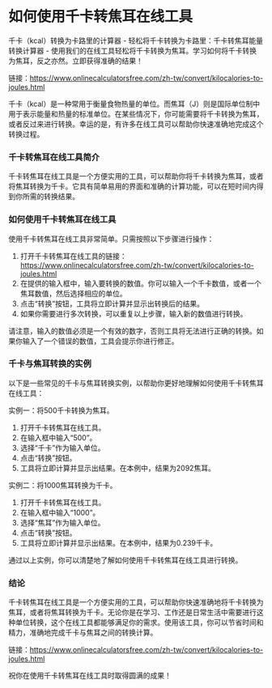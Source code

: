 如何使用千卡转焦耳在线工具
=============

千卡（kcal）转换为卡路里的计算器 - 轻松将千卡转换为卡路里：千卡转焦耳能量转换计算器 - 使用我们的在线工具轻松将千卡转换为焦耳。学习如何将千卡转换为焦耳，反之亦然。立即获得准确的结果！

链接：<https://www.onlinecalculatorsfree.com/zh-tw/convert/kilocalories-to-joules.html>

千卡（kcal）是一种常用于衡量食物热量的单位。而焦耳（J）则是国际单位制中用于表示能量和热量的标准单位。在某些情况下，你可能需要将千卡转换为焦耳，或者反过来进行转换。幸运的是，有许多在线工具可以帮助你快速准确地完成这个转换过程。

### 千卡转焦耳在线工具简介

千卡转焦耳在线工具是一个方便实用的工具，可以帮助你将千卡转换为焦耳，或者将焦耳转换为千卡。它具有简单易用的界面和准确的计算功能，可以在短时间内得到你所需的转换结果。

### 如何使用千卡转焦耳在线工具

使用千卡转焦耳在线工具非常简单。只需按照以下步骤进行操作：

1. 打开千卡转焦耳在线工具的链接：<https://www.onlinecalculatorsfree.com/zh-tw/convert/kilocalories-to-joules.html>
2. 在提供的输入框中，输入要转换的数值。你可以输入一个千卡数值，或者一个焦耳数值，然后选择相应的单位。
3. 点击“转换”按钮，工具将立即计算并显示出转换后的结果。
4. 如果你需要进行多次转换，可以重复以上步骤，输入新的数值进行转换。

请注意，输入的数值必须是一个有效的数字，否则工具将无法进行正确的转换。如果你输入了一个错误的数值，工具会提示你进行修正。

### 千卡与焦耳转换的实例

以下是一些常见的千卡与焦耳转换实例，以帮助你更好地理解如何使用千卡转焦耳在线工具：

实例一：将500千卡转换为焦耳。

1. 打开千卡转焦耳在线工具。
2. 在输入框中输入“500”。
3. 选择“千卡”作为输入单位。
4. 点击“转换”按钮。
5. 工具将立即计算并显示出结果。在本例中，结果为2092焦耳。

实例二：将1000焦耳转换为千卡。

1. 打开千卡转焦耳在线工具。
2. 在输入框中输入“1000”。
3. 选择“焦耳”作为输入单位。
4. 点击“转换”按钮。
5. 工具将立即计算并显示出结果。在本例中，结果为0.239千卡。

通过以上实例，你可以清楚地了解如何使用千卡转焦耳在线工具进行转换。

### 结论

千卡转焦耳在线工具是一个方便实用的工具，可以帮助你快速准确地将千卡转换为焦耳，或者将焦耳转换为千卡。无论你是在学习、工作还是日常生活中需要进行这种单位转换，这个在线工具都能够满足你的需求。使用该工具，你可以节省时间和精力，准确地完成千卡与焦耳之间的转换计算。

链接：<https://www.onlinecalculatorsfree.com/zh-tw/convert/kilocalories-to-joules.html>

祝你在使用千卡转焦耳在线工具时取得圆满的成果！